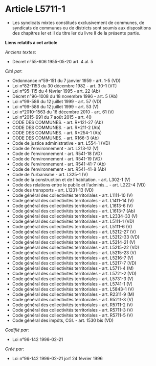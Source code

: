 # Article L5711-1

- Les syndicats mixtes constitués exclusivement de communes, de syndicats de communes ou de districts sont soumis aux
dispositions des chapitres Ier et II du titre Ier du livre II de la présente partie.

**Liens relatifs à cet article**

_Anciens textes_:

  - Décret n°55-606 1955-05-20 art. 4 al. 5

_Cité par_:

  - Ordonnance n°59-151 du 7 janvier 1959 - art. 1-5 (VD)
  - Loi n°82-1153 du 30 décembre 1982 - art. 30-1 (VT)
  - Loi n°95-115 du 4 février 1995 - art. 22 (Ab)
  - Décret n°96-1008 du 18 novembre 1996 - art. 5 (Ab)
  - Loi n°99-586 du 12 juillet 1999 - art. 57 (VD)
  - Loi n°99-586 du 12 juillet 1999 - art. 53 (V)
  - Loi n°2010-1563 du 16 décembre 2010 - art. 61 (V)
  - Loi n°2015-991 du 7 août 2015 - art. 40
  - CODE DES COMMUNES. - art. R*121-27 (Ab)
  - CODE DES COMMUNES. - art. R*211-2 (Ab)
  - CODE DES COMMUNES. - art. R*254-1 (Ab)
  - CODE DES COMMUNES. - art. R166-3 (Ab)
  - Code de justice administrative - art. L554-1 (VD)
  - Code de l'environnement - art. L213-12 (V)
  - Code de l'environnement - art. R541-18 (VD)
  - Code de l'environnement - art. R541-19 (VD)
  - Code de l'environnement - art. R541-41-7 (Ab)
  - Code de l'environnement - art. R541-41-8 (Ab)
  - Code de l'urbanisme - art. L325-1 (V)
  - Code de la construction et de l'habitation. - art. L302-1 (V)
  - Code des relations entre le public et l'adminis... - art. L222-4 (VD)
  - Code des transports - art. L1231-13 (VD)
  - Code général des collectivités territoriales - art. L1111-10 (V)
  - Code général des collectivités territoriales - art. L1411-14 (V)
  - Code général des collectivités territoriales - art. L1613-6 (V)
  - Code général des collectivités territoriales - art. L1613-7 (Ab)
  - Code général des collectivités territoriales - art. L2334-33 (V)
  - Code général des collectivités territoriales - art. L5111-1 (VD)
  - Code général des collectivités territoriales - art. L5111-6 (V)
  - Code général des collectivités territoriales - art. L5212-27 (V)
  - Code général des collectivités territoriales - art. L5212-33 (VD)
  - Code général des collectivités territoriales - art. L5214-21 (V)
  - Code général des collectivités territoriales - art. L5215-22 (VD)
  - Code général des collectivités territoriales - art. L5215-23 (V)
  - Code général des collectivités territoriales - art. L5216-7 (V)
  - Code général des collectivités territoriales - art. L5217-7 (VD)
  - Code général des collectivités territoriales - art. L5711-4 (M)
  - Code général des collectivités territoriales - art. L5721-2 (VD)
  - Code général des collectivités territoriales - art. L5731-3 (V)
  - Code général des collectivités territoriales - art. L5741-1 (V)
  - Code général des collectivités territoriales - art. L5843-1 (V)
  - Code général des collectivités territoriales - art. R2311-9 (M)
  - Code général des collectivités territoriales - art. R5211-3 (V)
  - Code général des collectivités territoriales - art. R5711-2 (V)
  - Code général des collectivités territoriales - art. R5711-3 (V)
  - Code général des collectivités territoriales - art. R5711-5 (V)
  - Code général des impôts, CGI. - art. 1530 bis (VD)

_Codifié par_:

  - Loi n°96-142 1996-02-21

_Créé par_:

  - Loi n°96-142 1996-02-21 jorf 24 février 1996
